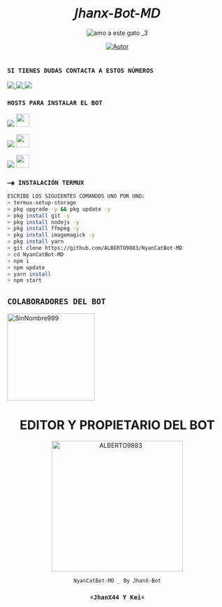 <h1 align='center'>𝘑𝘩𝘢𝘯𝘹-𝘉𝘰𝘵-𝘔𝘋</h1>

<div align="center">

![amo a este gato _3](https://user-images.githubusercontent.com/100887441/191080666-2134186d-f4fa-4b95-a3df-d00f27041eac.gif)


</p>
<p align="center">
<a href="https://github.com/ALBERTO9883"><img title="Autor" src="https://img.shields.io/badge/JhanX-Bot-red.svg?style=for-the-badge&logo=github"></a>
</p>
<p align="center">

<h1 align="center"></h1>
  </div>
  
### `SI TIENES DUDAS CONTACTA A ESTOS NÚMEROS`
<a href="http://wa.me/50241370839" target="blank"><img src="https://img.shields.io/badge/JhanX-Bot-25D366?style=for-the-badge&logo=whatsapp&logoColor=white" />
<a href="http://wa.me/50241370839" target="blank"><img src="https://img.shields.io/badge/ℭ-25D366?style=for-the-badge&logo=whatsapp&logoColor=white" />
<a href="http://wa.me/50241370839" target="blank"><img src="https://img.shields.io/badge/ℭ²-25D366?style=for-the-badge&logo=whatsapp&logoColor=white" />
  </a>
  
### `HOSTS PARA INSTALAR EL BOT`
  <p align="hihg">   
<a href="https://portal.acidicnodes.com" target="_blank"> <img src="https://img.shields.io/badge/-AcidicNodes-%23E4405F?style=for-the-badge&logo=acidicnodes&logoColor=black" target="_blank"></a> <img src="https://github.com/DIEGO-OFC/DORRAT-BOT-MD/blob/main/galeria/acidicnodes.png" height="30px">
<p align="hihg">   
<a href="https://dash.boxmineworld.com/login" target="_blank"> <img src="https://img.shields.io/badge/-Boxmineworld-%23E4405F?style=for-the-badge&logo=Boxmineworld&logoColor=black" target="_blank"></a> <img src="https://github.com/DIEGO-OFC/DORRAT-BOT-MD/blob/main/galeria/Boxmine.png" height="30px">
<p align="hihg">   
<a href="https://www.mediafire.com/file/nbe32g0kjl99yul/Termux_0.119.1.apk/file
" target="_blank"> <img src="https://img.shields.io/badge/-DESCARGAR_TERMUX-%23E4405F?style=for-the-badge&logo=DESCARGAR_TERMUX&logoColor=black" target="_blank"></a> <img src="https://github.com/DIEGO-OFC/DORRAT-BOT-MD/blob/main/galeria/unnamed.png" height="30px">

### `—◉ INSTALACIÓN TERMUX`
```bash
ESCRIBE LOS SIGUIENTES COMANDOS UNO POR UNO:
> termux-setup-storage
> pkg upgrade -y && pkg update -y
> pkg install git -y
> pkg install nodejs -y
> pkg install ffmpeg -y
> pkg install imagemagick -y
> pkg install yarn
> git clone https://github.com/ALBERTO9883/NyanCatBot-MD
> cd NyanCatBot-MD
> npm i
> npm update
> yarn install
> npm start
```

## `COLABORADORES DEL BOT` 
<a href="https://github.com/SinNombre999"><img src="https://github.com/SinNombre999.png" width="200" height="200" alt="SinNombre999"/></a>

<div align="center">
  <h1 align="center">EDITOR Y PROPIETARIO DEL BOT</h1>

<a href="https://github.com/ALBERTO9883"><img src="https://github.com/ALBERTO9883.png" width="300" height="300" alt="ALBERTO9883"/></a>

`NyanCatBot-MD _ By JhanX-Bot`
  ### `⚘JhanX44 Y Kei⚘`

